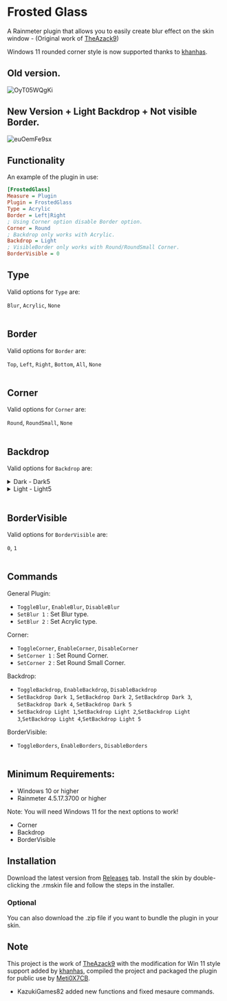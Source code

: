 # Frosted Glass

A Rainmeter plugin that allows you to easily create blur effect on the skin window - (Original work of [TheAzack9](https://github.com/TheAzack9/FrostedGlass))

Windows 11 rounded corner style is now supported thanks to [khanhas](https://github.com/khanhas).

## Old version.

![OyT05WQgKi](https://github.com/user-attachments/assets/489cbb39-68d5-4b30-b009-a59754c79382)

## New Version + Light Backdrop + Not visible Border.

![euOemFe9sx](https://github.com/user-attachments/assets/52e718dd-22b1-44da-b73f-b8239bc23907)

## Functionality

An example of the plugin in use: 
```ini
[FrostedGlass]
Measure = Plugin
Plugin = FrostedGlass
Type = Acrylic
Border = Left|Right
; Using Corner option disable Border option.
Corner = Round
; Backdrop only works with Acrylic.
Backdrop = Light
; VisibleBorder only works with Round/RoundSmall Corner.
BorderVisible = 0
```

## Type

Valid options for `Type` are:

`Blur`, `Acrylic`, `None`
<br><br>
## Border

Valid options for `Border` are:

`Top`, `Left`, `Right`, `Bottom`, `All`, `None`
<br><br>
## Corner

Valid options for `Corner` are:

`Round`, `RoundSmall`, `None`
<br><br>
## Backdrop

Valid options for `Backdrop` are:

<details>

<summary>Dark - Dark5</summary>

## Dark
 ![Rainmeter_gaYVD99tTR](https://github.com/user-attachments/assets/75772a61-1b90-4e85-a6c7-feb382194ac2)
## Dark2
![Rainmeter_QCI16Qv4PK](https://github.com/user-attachments/assets/aec6f2c1-5148-4d35-8918-126f58bdbe83)
## Dark3
![Rainmeter_wosNOmKq5m](https://github.com/user-attachments/assets/ab3d87fd-e331-457d-a5b4-8a7c7a573ecd)
## Dark4
![Rainmeter_etag4SvTR5](https://github.com/user-attachments/assets/e3937d3e-46b0-46c1-b7ca-d66de0cd2296)
## Dark5
![Rainmeter_LAisynEaux](https://github.com/user-attachments/assets/d07e7708-a4c1-46e7-b6b0-e5f735e44300)
</details>
<details>

<summary>Light - Light5</summary>

## Light
![Rainmeter_4rZxfu0Uft](https://github.com/user-attachments/assets/38584a50-b7d4-473f-9004-9642ea80cda2)
## Light2
![Rainmeter_V88cVKPh80](https://github.com/user-attachments/assets/28c9ca23-b1b8-4386-88a9-9791b250e85f)
## Light3
![Rainmeter_PhyKG2Sdbn](https://github.com/user-attachments/assets/c5d88ef1-37eb-4551-8b6d-2156b869b6bd)
## Light4
![Rainmeter_37Rs3vAgmJ](https://github.com/user-attachments/assets/db2d7a31-b94e-44b4-9184-2fecb2f906cd)
## Light5
![Rainmeter_5Sjp7hn0Oh](https://github.com/user-attachments/assets/ffe6bd8c-02b6-4369-a307-4dc3b42fb11c)
</details>

<br>

## BorderVisible

Valid options for `BorderVisible` are:

`0`, `1`
<br><br>
## Commands

General Plugin:
- `ToggleBlur`, `EnableBlur`, `DisableBlur`
- `SetBlur 1` : Set Blur type.
- `SetBlur 2` : Set Acrylic type.

Corner:
- `ToggleCorner`, `EnableCorner`, `DisableCorner`
- `SetCorner 1` : Set Round Corner.
- `SetCorner 2` : Set Round Small Corner.

Backdrop:
- `ToggleBackdrop`, `EnableBackdrop`, `DisableBackdrop`
- `SetBackdrop Dark 1`, `SetBackdrop Dark 2`, `SetBackdrop Dark 3`, `SetBackdrop Dark 4`, `SetBackdrop Dark 5`
- `SetBackdrop Light 1`,`SetBackdrop Light 2`,`SetBackdrop Light 3`,`SetBackdrop Light 4`,`SetBackdrop Light 5`

BorderVisible:
- `ToggleBorders`, `EnableBorders`, `DisableBorders`
<br><br>
## Minimum Requirements:

- Windows 10 or higher
- Rainmeter 4.5.17.3700 or higher

Note: You will need Windows 11 for the next options to work!
- Corner
- Backdrop
- BorderVisible

## Installation

Download the latest version from [Releases](https://github.com/KazukiGames82/FrostedGlass/releases) tab.
Install the skin by double-clicking the .rmskin file and follow the steps in the installer.

### Optional

You can also download the .zip file if you want to bundle the plugin in your skin.

## Note
This project is the work of [TheAzack9](https://github.com/TheAzack9) with the modification for Win 11 style support added by [khanhas](https://github.com/khanhas), compiled the project and packaged the plugin for public use by [Meti0X7CB](https://github.com/Meti0X7CB).
- KazukiGames82 added new functions and fixed mesaure commands.
